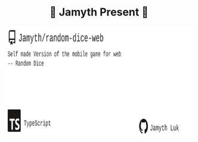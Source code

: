 <!-- built at 4/22/2024, 1:00:30 AM -->
<h1 align="center">
🎉 Jamyth Present 🎉
</h1>
<p align="center">
    <a href="https://github.com/Jamyth/random-dice-web">
        <img width="1000" height="300" src="./readme.svg" />
    </a>
</p>